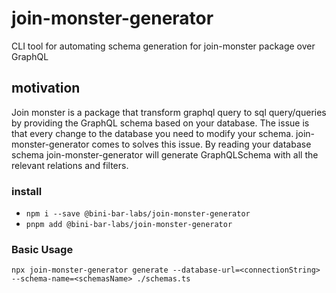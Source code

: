 # join-monster-generator

CLI tool for automating schema generation for join-monster package over GraphQL

## motivation

Join monster is a package that transform graphql query to sql query/queries by providing the GraphQL schema based on your database.
The issue is that every change to the database you need to modify your schema.
join-monster-generator comes to solves this issue. By reading your database schema join-monster-generator will generate GraphQLSchema with all the relevant relations and filters.

### install

- `npm i --save @bini-bar-labs/join-monster-generator`
- `pnpm add @bini-bar-labs/join-monster-generator`

### Basic Usage

`npx join-monster-generator generate --database-url=<connectionString> --schema-name=<schemasName> ./schemas.ts`

